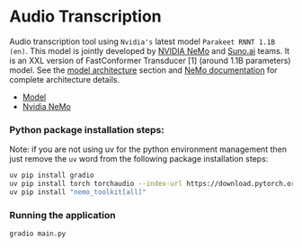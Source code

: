 # Audio Transcription
Audio transcription tool using `Nvidia's` latest model `Parakeet RNNT 1.1B (en)`. This model is jointly developed by [NVIDIA NeMo](https://github.com/NVIDIA/NeMo) and [Suno.ai](https://www.suno.ai/) teams. It is an XXL version of FastConformer Transducer [1] (around 1.1B parameters) model.
See the [model architecture](#model-architecture) section and [NeMo documentation](https://docs.nvidia.com/deeplearning/nemo/user-guide/docs/en/main/asr/models.html#fast-conformer) for complete architecture details.

* [Model](https://huggingface.co/nvidia/parakeet-rnnt-1.1b)
* [Nvidia NeMo](https://github.com/NVIDIA/NeMo)

### Python package installation steps:
Note: if you are not using uv for the python environment management then just remove the `uv` word from the following package installation steps:

```bash
uv pip install gradio
uv pip install torch torchaudio --index-url https://download.pytorch.org/whl/cu128
uv pip install "nemo_toolkit[all]"
```

### Running the application
```bash
gradio main.py
```